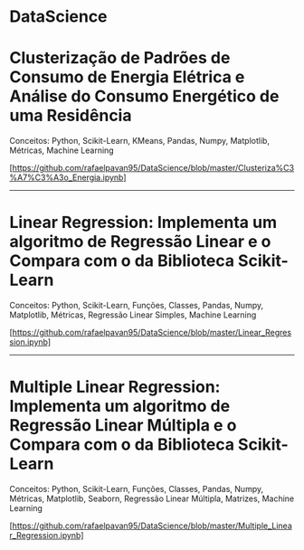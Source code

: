 # DataScience

# Clusterização de Padrões de Consumo de Energia Elétrica e Análise do Consumo Energético de uma Residência

Conceitos: Python, Scikit-Learn, KMeans, Pandas, Numpy, Matplotlib, Métricas, Machine Learning

[https://github.com/rafaelpavan95/DataScience/blob/master/Clusteriza%C3%A7%C3%A3o_Energia.ipynb]

_________________________________________________________________________________________________________________

# Linear Regression: Implementa um algoritmo de Regressão Linear e o Compara com o da Biblioteca Scikit-Learn

Conceitos: Python, Scikit-Learn, Funções, Classes, Pandas, Numpy, Matplotlib, Métricas, Regressão Linear Simples, Machine Learning

[https://github.com/rafaelpavan95/DataScience/blob/master/Linear_Regression.ipynb]

_________________________________________________________________________________________________________________


# Multiple Linear Regression: Implementa um algoritmo de Regressão Linear Múltipla e o Compara com o da Biblioteca Scikit-Learn

Conceitos: Python, Scikit-Learn, Funções, Classes, Pandas, Numpy, Métricas, Matplotlib, Seaborn, Regressão Linear Múltipla, Matrizes, Machine Learning

[https://github.com/rafaelpavan95/DataScience/blob/master/Multiple_Linear_Regression.ipynb]

